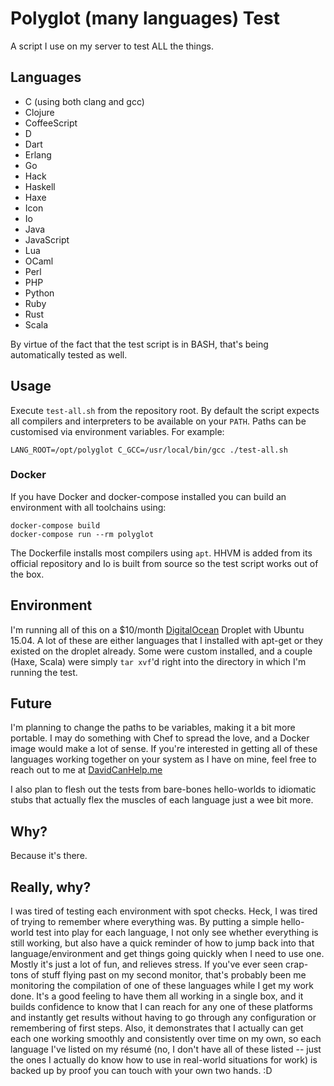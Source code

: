 # Polyglot (many languages) Test
A script I use on my server to test ALL the things.

## Languages
 * C (using both clang and gcc)
 * Clojure
 * CoffeeScript
 * D
 * Dart
 * Erlang
 * Go
 * Hack
 * Haskell
 * Haxe
 * Icon
 * Io
 * Java
 * JavaScript
 * Lua
 * OCaml
 * Perl
 * PHP
 * Python
 * Ruby
 * Rust
 * Scala

By virtue of the fact that the test script is in BASH, that's being automatically tested as well.

## Usage
Execute `test-all.sh` from the repository root. By default the script expects
all compilers and interpreters to be available on your `PATH`. Paths can be
customised via environment variables. For example:

```
LANG_ROOT=/opt/polyglot C_GCC=/usr/local/bin/gcc ./test-all.sh
```

### Docker
If you have Docker and docker-compose installed you can build an environment
with all toolchains using:

```
docker-compose build
docker-compose run --rm polyglot
```

The Dockerfile installs most compilers using `apt`. HHVM is added from its
official repository and Io is built from source so the test script works out of
the box.

## Environment
I'm running all of this on a $10/month [DigitalOcean](https://www.digitalocean.com/?refcode=b691120bf5f9) Droplet
with Ubuntu 15.04. A lot of these are either languages that I installed with apt-get or they existed on the droplet
already. Some were custom installed, and a couple (Haxe, Scala) were simply `tar xvf`'d right into
the directory in which I'm running the test.

## Future
I'm planning to change the paths to be variables, making it a bit more portable. I may do something
with Chef to spread the love, and a Docker image would make a lot of sense. If you're interested in
getting all of these languages working together on your system as I have on mine, feel free to reach
out to me at [DavidCanHelp.me](http://davidcanhelp.me/)

I also plan to flesh out the tests from bare-bones hello-worlds to idiomatic stubs that actually
flex the muscles of each language just a wee bit more.

## Why?
Because it's there.

## Really, why?
I was tired of testing each environment with spot checks. Heck, I was tired of trying to remember
where everything was. By putting a simple hello-world test into play for each language, I not only
see whether everything is still working, but also have a quick reminder of how to jump back into
that language/environment and get things going quickly when I need to use one. Mostly it's just a
lot of fun, and relieves stress. If you've ever seen crap-tons of stuff flying past on my second
monitor, that's probably been me monitoring the compilation of one of these languages while I get
my work done. It's a good feeling to have them all working in a single box, and it builds confidence
to know that I can reach for any one of these platforms and instantly get results without having
to go through any configuration or remembering of first steps. Also, it demonstrates that I actually
can get each one working smoothly and consistently over time on my own, so each language I've listed
on my résumé (no, I don't have all of these listed -- just the ones I actually do know how to use in
real-world situations for work) is backed up by proof you can touch with your own two hands. :D
